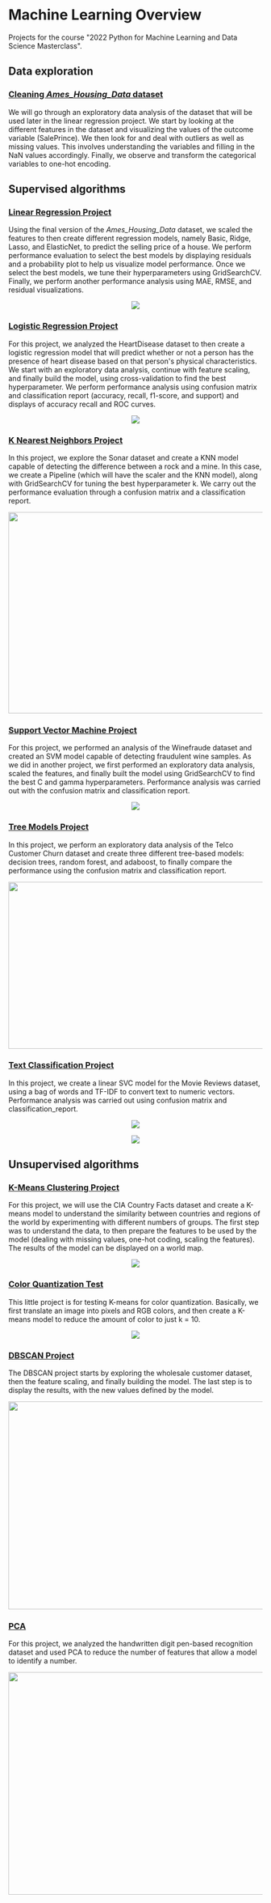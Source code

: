 # Machine Learning Overview
Projects for the course "2022 Python for Machine Learning and Data Science Masterclass". 

## Data exploration

### [Cleaning _Ames_Housing_Data_ dataset](cleaning/cleaning%20Ames_Housing_Data%20dataset.ipynb) 

We will go through an exploratory data analysis of the dataset that will be used later in the linear regression project. We start by looking at the different features in the dataset and visualizing the values of the outcome variable (SalePrince). We then look for and deal with outliers as well as missing values. This involves understanding the variables and filling in the NaN values accordingly. Finally, we observe and transform the categorical variables to one-hot encoding.

## Supervised algorithms

### [Linear Regression Project](supervised/linear%20regression.ipynb) 

Using the final version of the _Ames_Housing_Data_ dataset, we scaled the features to then create different regression models, namely Basic, Ridge, Lasso, and ElasticNet, to predict the selling price of a house. We perform performance evaluation to select the best models by displaying residuals and a probability plot to help us visualize model performance. Once we select the best models, we tune their hyperparameters using GridSearchCV. Finally, we perform another performance analysis using MAE, RMSE, and residual visualizations.

<p align="center">
  <img src="https://user-images.githubusercontent.com/12433425/171257640-cb528fcb-c85f-4864-aa8d-5efe172d3da9.png">
</p>

### [Logistic Regression Project](supervised/logistic%20regression.ipynb) 

For this project, we analyzed the HeartDisease dataset to then create a logistic regression model that will predict whether or not a person has the presence of heart disease based on that person's physical characteristics. We start with an exploratory data analysis, continue with feature scaling, and finally build the model, using cross-validation to find the best hyperparameter. We perform performance analysis using confusion matrix and classification report (accuracy, recall, f1-score, and support) and displays of accuracy recall and ROC curves.

<p align="center">
  <img src="https://user-images.githubusercontent.com/12433425/171258375-631c08b9-1e1f-4403-bc19-d665aac735a3.png">
</p>

### [K Nearest Neighbors Project](supervised/k-nearest%20neighbors.ipynb) 

In this project, we explore the Sonar dataset and create a KNN model capable of detecting the difference between a rock and a mine. In this case, we create a Pipeline (which will have the scaler and the KNN model), along with GridSearchCV for tuning the best hyperparameter k. We carry out the performance evaluation through a confusion matrix and a classification report.

<p align="center">
  <img width="768" height="398" src="https://user-images.githubusercontent.com/12433425/171258759-e5ba3cf1-6080-458f-9c68-07d8a7796cec.png">
</p>

### [Support Vector Machine Project](supervised/support%20vector%20machine.ipynb) 

For this project, we performed an analysis of the Winefraude dataset and created an SVM model capable of detecting fraudulent wine samples. As we did in another project, we first performed an exploratory data analysis, scaled the features, and finally built the model using GridSearchCV to find the best C and gamma hyperparameters. Performance analysis was carried out with the confusion matrix and classification report.

<p align="center">
  <img src="https://user-images.githubusercontent.com/12433425/171259257-e1542aba-1d86-444e-b1c4-5976dc1a1949.png">
</p>

### [Tree Models Project](supervised/tree%20models.ipynb) 

In this project, we perform an exploratory data analysis of the Telco Customer Churn dataset and create three different tree-based models: decision trees, random forest, and adaboost, to finally compare the performance using the confusion matrix and classification report.

<p align="center">
  <img width="766" height="330" src="https://user-images.githubusercontent.com/12433425/171259274-d3fab9ac-2efc-4e2b-87bb-3bcab3c211e5.png">
</p>

### [Text Classification Project](supervised/text%20classification.ipynb) 

In this project, we create a linear SVC model for the Movie Reviews dataset, using a bag of words and TF-IDF to convert text to numeric vectors. Performance analysis was carried out using confusion matrix and classification_report.

<p align="center">
  <img src="https://user-images.githubusercontent.com/12433425/171263931-1a272638-221b-4e1c-9e41-3d32f637dcf5.png"> 
</p>

<p align="center">
  <img src="https://user-images.githubusercontent.com/12433425/171263946-01950741-70fa-4dae-8305-b48f8825865b.png">
</p>

## Unsupervised algorithms

### [K-Means Clustering Project](unsupervised/k%20means.ipynb) 

For this project, we will use the CIA Country Facts dataset and create a K-means model to understand the similarity between countries and regions of the world by experimenting with different numbers of groups. The first step was to understand the data, to then prepare the features to be used by the model (dealing with missing values, one-hot coding, scaling the features). The results of the model can be displayed on a world map.

<p align="center">
  <img src="https://user-images.githubusercontent.com/12433425/171259360-9e7e073e-9ee3-4850-902d-28050e155c39.png">
</p>

### [Color Quantization Test](unsupervised/color%20quantization%20with%20k-means.ipynb) 

This little project is for testing K-means for color quantization. Basically, we first translate an image into pixels and RGB colors, and then create a K-means model to reduce the amount of color to just k = 10.

<p align="center">
  <img src="https://user-images.githubusercontent.com/12433425/171259374-5fab5f7d-d524-481c-a524-143c61ac4422.png">
</p>

### [DBSCAN Project](unsupervised/dbscan.ipynb) 

The DBSCAN project starts by exploring the wholesale customer dataset, then the feature scaling, and finally building the model. The last step is to display the results, with the new values defined by the model.

<p align="center">
  <img width="619" height="411" src="https://user-images.githubusercontent.com/12433425/171259393-cc465420-a674-41e5-80f4-2cc2b9e9c9ae.png">
</p>

### [PCA](unsupervised/pca.ipynb)

For this project, we analyzed the handwritten digit pen-based recognition dataset and used PCA to reduce the number of features that allow a model to identify a number.

<p align="center">
  <img width="762" height="440" src="https://user-images.githubusercontent.com/12433425/171259416-15f5d9ac-304b-4342-a543-75f0dd69f2df.png">
</p>
